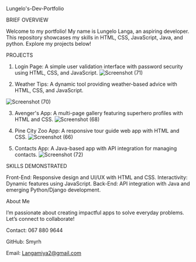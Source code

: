 Lungelo's-Dev-Portfolio

BRIEF OVERVIEW

Welcome to my portfolio! 
My name is Lungelo Langa, an aspiring developer. This repository showcases my skills in HTML, CSS, JavaScript, Java, and python. Explore my projects below!


PROJECTS


1. Login Page: A simple user validation interface with password security using HTML, CSS, and JavaScript.
![Screenshot (71)](https://github.com/user-attachments/assets/17d041fc-45f0-4203-8793-032aa0847d0c)






2. Weather Tips: A dynamic tool providing weather-based advice with HTML, CSS, and JavaScript.

![Screenshot (70)](https://github.com/user-attachments/assets/fffa1cd0-3a10-43b1-87b2-d1b8c4d72344)






3. Avenger's App: A multi-page gallery featuring superhero profiles with HTML and CSS.
![Screenshot (68)](https://github.com/user-attachments/assets/00606af4-0f40-419d-8404-2377030bed82)






4. Pine City Zoo App: A responsive tour guide web app with HTML and CSS.
![Screenshot (66)](https://github.com/user-attachments/assets/6d25072f-4cf3-4512-b324-557823a78360)






5. Contacts App: A Java-based app with API integration for managing contacts.
![Screenshot (72)](https://github.com/user-attachments/assets/e7391880-86a0-40ed-b3f4-4abfc5383769)






SKILLS DEMONSTRATED

Front-End: Responsive design and UI/UX with HTML and CSS.
Interactivity: Dynamic features using JavaScript.
Back-End: API integration with Java and emerging Python/Django development.

About Me

I’m passionate about creating impactful apps to solve everyday problems. Let’s connect to collaborate!



Contact: 067 880 9644

GitHub: Smyrh

Email: Langamiya2@gmail.com
